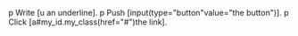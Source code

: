 p Write [u an underline].
p Push [input(type="button"value="the button")].
p Click [a#my_id.my_class(href="#")the link].
